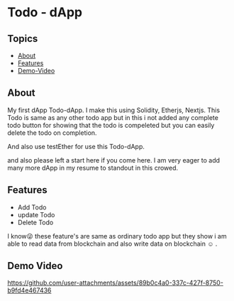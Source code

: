# Todo - dApp

## Topics

- [About](#about)
- [Features](#features)
- [Demo-Video](#demo-video)

## About

My first dApp Todo-dApp. I make this using Solidity, Etherjs, Nextjs. This Todo is same as any other todo app but in this i not added any complete todo button for showing that the todo is compeleted but you can easily delete the todo on completion. 

And also use testEther for use this Todo-dApp.

and also please left a start here if you come here. I am very eager to add many more dApp in my resume to standout in this crowed.

## Features

- Add Todo
- update Todo
- Delete Todo

I know😜 these feature's are same as ordinary todo app but they show i am able to read data from blockchain and also write data on blockchain ☺️ .

## Demo Video


https://github.com/user-attachments/assets/89b0c4a0-337c-427f-8750-b9fd4e467436


